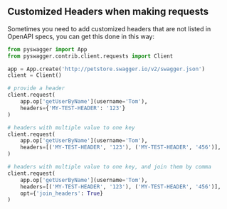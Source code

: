 ## Customized Headers when making requests

Sometimes you need to add customized headers that are not listed in OpenAPI specs,
you can get this done in this way:

```python
from pyswagger import App
from pyswagger.contrib.client.requests import Client

app = App.create('http://petstore.swagger.io/v2/swagger.json')
client = Client()

# provide a header
client.request(
    app.op['getUserByName'](username='Tom'),
    headers={'MY-TEST-HEADER': '123'}
)

# headers with multiple value to one key
client.request(
    app.op['getUserByName'](username='Tom'),
    headers=[('MY-TEST-HEADER', '123'), ('MY-TEST-HEADER', '456')],
)

# headers with multiple value to one key, and join them by comma
client.request(
    app.op['getUserByName'](username='Tom'),
    headers=[('MY-TEST-HEADER', '123'), ('MY-TEST-HEADER', '456')],
    opt={'join_headers': True}
)
```

